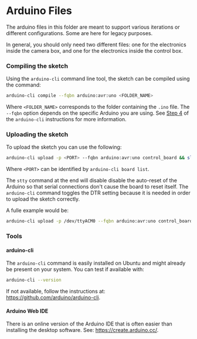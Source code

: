# Arduino Files

The arduino files in this folder are meant to support various iterations or
different configurations. Some are here for legacy purposes.

In general, you should only need two different files: one for the electronics
inside the camera box, and one for the electronics inside the control box.

### Compiling the sketch

Using the `arduino-cli` command line tool, the sketch can be compiled using the
command:

```bash
arduino-cli compile --fqbn arduino:avr:uno <FOLDER_NAME>
```

Where `<FOLDER_NAME>` corresponds to the folder containing the `.ino` file.  The
`--fqbn` option depends on the specific Arduino you are using. See [Step 4](https://github.com/arduino/arduino-cli#step-4-find-and-install-the-right-core)
of the `arduino-cli` instructions for more information.

### Uploading the sketch

To upload the sketch you can use the following:

```bash
arduino-cli upload -p <PORT> --fqbn arduino:avr:uno control_board && sleep 2 && stty -F <PORT> -hupcl
```

Where `<PORT>` can be identified by `arduino-cli board list`.

The `stty` command at the end will disable disable the auto-reset of the Arduino
so that serial connections don't cause the board to reset itself. The `arduino-cli`
command toggles the DTR setting because it is needed in order to upload the sketch
correctly.

A fulle example would be:

```bash
arduino-cli upload -p /dev/ttyACM0 --fqbn arduino:avr:uno control_board && sleep 2 && stty -F /dev/ttyACM0 -hupcl
```

### Tools

#### arduino-cli

The `arduino-cli` command is easily installed on Ubuntu and might already be present
on your system. You can test if available with:

```bash
arduino-cli --version
```

If not available, follow the instructions at: https://github.com/arduino/arduino-cli.

#### Arduino Web IDE

There is an online version of the Arduino IDE that is often easier than installing
the desktop software. See: https://create.arduino.cc/.
